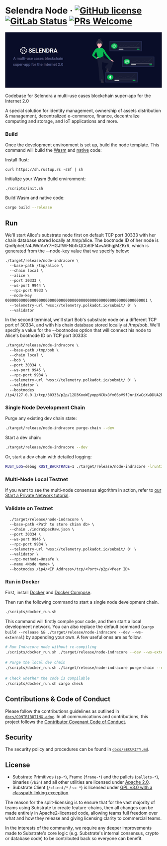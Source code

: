# Selendra Node &middot; [![GitHub license](https://img.shields.io/badge/license-GPL3%2FApache2-blue)](LICENSE) [![GitLab Status](https://gitlab.parity.io/parity/substrate/badges/master/pipeline.svg)](https://gitlab.parity.io/parity/substrate/pipelines) [![PRs Welcome](https://img.shields.io/badge/PRs-welcome-brightgreen.svg)](docs/CONTRIBUTING.adoc)

<p align="center">
  <img src="/docs/media/selendra.png">
</p>

Codebase for Selendra a multi-use cases blockchain super-app for the Internet 2.0

A special solution for identity management, ownership of assets distribution & management, decentralized e-commerce, finance, decentralize computing and storage, and IoT applications and more.

### Build

Once the development environment is set up, build the node template. This command will build the
[Wasm](https://substrate.dev/docs/en/knowledgebase/advanced/executor#wasm-execution) and
[native](https://substrate.dev/docs/en/knowledgebase/advanced/executor#native-execution) code:

Install Rust:

```
curl https://sh.rustup.rs -sSf | sh
```

Initialize your Wasm Build environment:

```
./scripts/init.sh
```

Build Wasm and native code:

```bash
cargo build --release
```

## Run

We'll start Alice's substrate node first on default TCP port 30333 with her chain database stored locally at /tmp/alice. The bootnode ID of her node is QmRpheLN4JWdAnY7HGJfWFNbfkQCb6tFf4vvA6hgjMZKrR, which is generated from the --node-key value that we specify below:

```
./target/release/node-indracore \
  --base-path /tmp/alice \
  --chain local \
  --alice \
  --port 30333 \
  --ws-port 9944 \
  --rpc-port 9933 \
  --node-key 0000000000000000000000000000000000000000000000000000000000000001 \
  --telemetry-url 'wss://telemetry.polkadot.io/submit/ 0' \
  --validator
```

In the second terminal, we'll start Bob's substrate node on a different TCP port of 30334, and with his chain database stored locally at /tmp/bob. We'll specify a value for the --bootnodes option that will connect his node to Alice's bootnode ID on TCP port 30333:

```
./target/release/node-indracore \
  --base-path /tmp/bob \
  --chain local \
  --bob \
  --port 30334 \
  --ws-port 9945 \
  --rpc-port 9934 \
  --telemetry-url 'wss://telemetry.polkadot.io/submit/ 0' \
  --validator \
  --bootnodes /ip4/127.0.0.1/tcp/30333/p2p/12D3KooWEyoppNCUx8Yx66oV9fJnriXwCcXwDDUA2kj6vnc6iDEp
```

### Single Node Development Chain

Purge any existing dev chain state:

```bash
./target/release/node-indracore purge-chain --dev
```

Start a dev chain:

```bash
./target/release/node-indracore --dev
```

Or, start a dev chain with detailed logging:

```bash
RUST_LOG=debug RUST_BACKTRACE=1 ./target/release/node-indracore -lruntime=debug --dev
```

### Multi-Node Local Testnet

If you want to see the multi-node consensus algorithm in action, refer to
[our Start a Private Network tutorial](https://substrate.dev/docs/en/tutorials/start-a-private-network/).

### Validate on Testnet

```
  ./target/release/node-indracore \
  --base-path <Path to store chian db> \
  --chain ./indraSpecRaw.json \
  --port 30334 \
  --ws-port 9945 \
  --rpc-port 9934 \
  --telemetry-url 'wss://telemetry.polkadot.io/submit/ 0' \
  --validator \
  --rpc-methods=Unsafe \
  --name <Node Name> \
  --bootnodes /ip4/<IP Address>/tcp/<Port>/p2p/<Peer ID>
```

### Run in Docker

First, install [Docker](https://docs.docker.com/get-docker/) and
[Docker Compose](https://docs.docker.com/compose/install/).

Then run the following command to start a single node development chain.

```bash
./scripts/docker_run.sh
```

This command will firstly compile your code, and then start a local development network. You can
also replace the default command (`cargo build --release && ./target/release/node-indracore --dev --ws-external`)
by appending your own. A few useful ones are as follow.

```bash
# Run Indracore node without re-compiling
./scripts/docker_run.sh ./target/release/node-indracore --dev --ws-external

# Purge the local dev chain
./scripts/docker_run.sh ./target/release/node-indracore purge-chain --dev

# Check whether the code is compilable
./scripts/docker_run.sh cargo check
```

## Contributions & Code of Conduct

Please follow the contributions guidelines as outlined in [`docs/CONTRIBUTING.adoc`](docs/CONTRIBUTING.adoc). In all communications and contributions, this project follows the [Contributor Covenant Code of Conduct](docs/CODE_OF_CONDUCT.md).

## Security

The security policy and procedures can be found in [`docs/SECURITY.md`](docs/SECURITY.md).

## License

-   Substrate Primitives (`sp-*`), Frame (`frame-*`) and the pallets (`pallets-*`), binaries (`/bin`) and all other utilities are licensed under [Apache 2.0](LICENSE-APACHE2).
-   Substrate Client (`/client/*` / `sc-*`) is licensed under [GPL v3.0 with a classpath linking exception](LICENSE-GPL3).

The reason for the split-licensing is to ensure that for the vast majority of teams using Substrate to create feature-chains, then all changes can be made entirely in Apache2-licensed code, allowing teams full freedom over what and how they release and giving licensing clarity to commercial teams.

In the interests of the community, we require any deeper improvements made to Substrate's core logic (e.g. Substrate's internal consensus, crypto or database code) to be contributed back so everyone can benefit.
